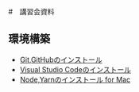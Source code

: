 #　講習会資料

## 環境構築
- [Git,GitHubのインストール](git_installation.md)
- [Visual Studio Codeのインストール](https://code.visualstudio.com/)
- [Node,Yarnのインストール for Mac](yarn_installation_for_mac.md)